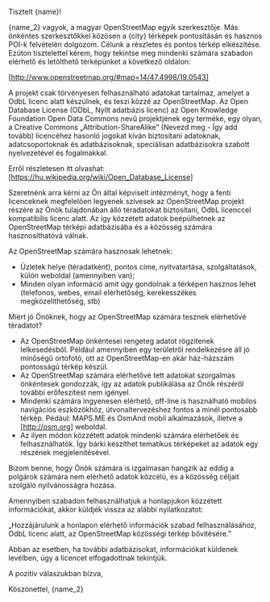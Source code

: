 ﻿Tisztelt {name}!

{name_2} vagyok, a magyar OpenStreetMap egyik szerkesztője. Más önkéntes szerkesztőkkel közösen a {city} térképek pontosításán és hasznos POI-k felvételén dolgozom. Célunk a részletes és pontos térkép elkészítése. Ezúton tisztelettel kérem, hogy tekintse meg mindenki számára szabadon elérhető és letölthető térképünket a következő oldalon:

[http://www.openstreetmap.org/#map=14/47.4998/19.0543]

A projekt csak törvényesen felhasználható adatokat tartalmaz, amelyet a OdbL licenc alatt készülnek, és teszi közzé az OpenStreetMap. Az Open Database License (ODbL, Nyílt adatbázis licenc) az Open Knowledge Foundation Open Data Commons nevű projektjének egy terméke, egy olyan, a Creative Commons „Attribution-ShareAlike” (Nevezd meg - Így add tovább) licencéhez hasonló jogokat kíván biztosítani adatoknak, adatcsoportoknak és adatbázisoknak, speciálisan adatbázisokra szabott nyelvezetével és fogalmakkal.

Erről részletesen itt olvashat: [https://hu.wikipedia.org/wiki/Open_Database_License]

Szeretnénk arra kérni az Ön által képviselt intézményt, hogy a fenti licenceknek megfelelően legyenek szívesek az OpenStreetMap projekt részére az Önök tulajdonában álló téradatokat biztosítani, OdbL licenccel kompatibilis licenc alatt. Az így közzétett adatok beépülhetnek az OpenStreetMap térképi adatbázisába és a közösség számára hasznosíthatóvá válnak.

Az OpenStreetMap számára hasznosak lehetnek:

* Üzletek helye (téradatként), pontos címe, nyitvatartása, szolgáltatások, külön weboldal (amennyiben van);
* Minden olyan információ amit úgy gondolnak a térképen hasznos lehet (telefonos, webes, email elérhetőség, kerekesszékes megközelíthetőség, stb)

Miért jó Önöknek, hogy az OpenStreetMap számára tesznek elérhetővé téradatot?
­
* Az OpenStreetMap önkéntesei rengeteg adatot rögzítenek lelkesedésből. Például amennyiben egy területről rendelkezésre áll jó minőségű ortofotó, ott az OpenStreetMap-en akár ház-házszám pontosságú térkép készül.
* Az OpenStreetMap számára elérhetővé tett adatokat szorgalmas önkéntesek gondozzák, így az adatok publikálása az Önök részéről további erőfeszítést nem igényel.
* Mindenki számára ingyenesen elérhető, off-line is használható mobilos navigációs eszközökhöz, útvonaltervezéshez fontos a minél pontosabb térkép. Pédául: MAPS.ME és OsmAnd mobil alkalmazások, illetve a [http://osm.org] weboldal.
* Az ilyen módon közzétett adatok mindenki számára elérhetőek és felhasználhatók. Így bárki készíthet tematikus térképeket az adatok egy részének megjelenítésével.

Bízom benne, hogy Önök számára is izgalmasan hangzik az eddig a polgárok számára nem elérhető adatok közcélú, és a közösség céljait szolgáló nyilvánosságra hozása.

Amennyiben szabadon felhasználhatjuk a honlapjukon közzétett információkat, akkor küldjék vissza az alábbi nyilatkozatot:

„Hozzájárulunk a honlapon elérhető információk szabad felhasználásához, OdbL licenc alatt, az OpenStreetMap közösségi térkép bővítésére.”

Abban az esetben, ha további adatbázisokat, információkat küldenek levélben, úgy a licencet elfogadottnak tekintjük.


A pozitív válaszukban bízva,


Köszönettel,
{name_2}


